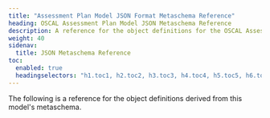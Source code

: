 ```yaml
---
title: "Assessment Plan Model JSON Format Metaschema Reference"
heading: OSCAL Assessment Plan Model JSON Metaschema Reference
description: A reference for the object definitions for the OSCAL Assessment Plan model derived from this model's metaschema.
weight: 40
sidenav:
  title: JSON Metaschema Reference
toc:
  enabled: true
  headingselectors: "h1.toc1, h2.toc2, h3.toc3, h4.toc4, h5.toc5, h6.toc6"
---
```


The following is a reference for the object definitions derived from this model's metaschema.

<!-- DO NOT REMOVE. Generated text below -->
